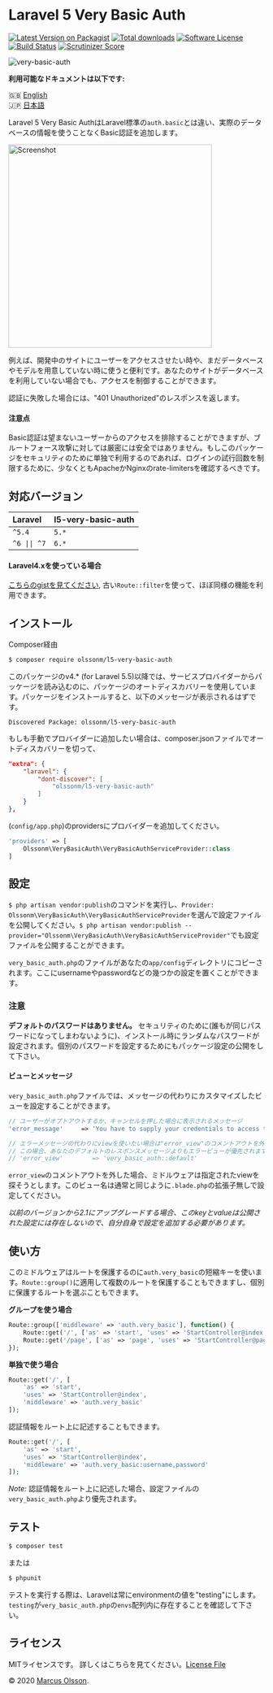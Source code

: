 # Laravel 5 Very Basic Auth

[![Latest Version on Packagist][ico-version]][link-packagist]
[![Total downloads][ico-downloads]][link-packagist]
[![Software License][ico-license]](LICENSE.md)
[![Build Status][ico-travis]][link-travis]
[![Scrutinizer Score][ico-scrutinizer]][link-scrutinizer]

![very-basic-auth](https://user-images.githubusercontent.com/907114/40575964-331559ce-60ef-11e8-8366-aba700fc5567.png)

**利用可能なドキュメントは以下です:**

🇬🇧 [English](README.md)  
🇯🇵 [日本語](README.jp.md)

Laravel 5 Very Basic AuthはLaravel標準の`auth.basic`とは違い、実際のデータベースの情報を使うことなくBasic認証を追加します。

<img width="400" alt="Screenshot" src="https://user-images.githubusercontent.com/907114/29876493-3907afd8-8d9d-11e7-8068-f461855c493b.png">

例えば、開発中のサイトにユーザーをアクセスさせたい時や、まだデータベースやモデルを用意していない時に使うと便利です。あなたのサイトがデータベースを利用していない場合でも、アクセスを制御することができます。

認証に失敗した場合には、"401 Unauthorized"のレスポンスを返します。

#### 注意点

Basic認証は望まないユーザーからのアクセスを排除することができますが、ブルートフォース攻撃に対しては厳密には安全ではありません。もしこのパッケージをセキュリティのために単独で利用するのであれば、ログインの試行回数を制限するために、少なくともApacheかNginxのrate-limitersを確認するべきです。

## 対応バージョン

Laravel                                | l5-very-basic-auth
:--------------------------------------|:----------
`^5.4`                                 | `5.*`
<code>^6 &#124;&#124; ^7</code>        | `6.*`

#### Laravel4.xを使っている場合

[こちらのgistを見てください](https://gist.github.com/olssonm/ea5561d7ab20fb5c8ddbdac9b556b32b), 古い`Route::filter`を使って、ほぼ同様の機能を利用できます。

## インストール

Composer経由

``` bash
$ composer require olssonm/l5-very-basic-auth
```

このパッケージのv4.* (for Laravel 5.5)以降では、サービスプロバイダーからパッケージを読み込むのに、パッケージのオートディスカバリーを使用しています。パッケージをインストールすると、以下のメッセージが表示されるはずです。

```
Discovered Package: olssonm/l5-very-basic-auth
```

もしも手動でプロバイダーに追加したい場合は、composer.jsonファイルでオートディスカバリーを切って、

``` json
"extra": {
    "laravel": {
        "dont-discover": [
            "olssonm/l5-very-basic-auth"
        ]
    }
},
```

(`config/app.php`)のprovidersにプロバイダーを追加してください。

``` php
'providers' => [
    Olssonm\VeryBasicAuth\VeryBasicAuthServiceProvider::class
]
```

## 設定

`$ php artisan vendor:publish`のコマンドを実行し、`Provider: Olssonm\VeryBasicAuth\VeryBasicAuthServiceProvider`を選んで設定ファイルを公開してください。`$ php artisan vendor:publish --provider="Olssonm\VeryBasicAuth\VeryBasicAuthServiceProvider"`でも設定ファイルを公開することができます。

`very_basic_auth.php`のファイルがあなたの`app/config`ディレクトリにコピーされます。ここにusernameやpasswordなどの幾つかの設定を置くことができます。

### 注意

**デフォルトのパスワードはありません。** セキュリティのために(誰もが同じパスワードになってしまわないように)、インストール時にランダムなパスワードが設定されます。個別のパスワードを設定するためにもパッケージ設定の公開をして下さい。

#### ビューとメッセージ

`very_basic_auth.php`ファイルでは、メッセージの代わりにカスタマイズしたビューを設定することができます。

``` php
// ユーザーがオプトアウトするか、キャンセルを押した場合に表示されるメッセージ
'error_message'     => 'You have to supply your credentials to access this resource.',

// エラーメッセージの代わりにviewを使いたい場合は"error_view"のコメントアウトを外して下さい。
// この場合、あなたのデフォルトのレスポンスメッセージよりもエラービューが優先されます。
// 'error_view'        => 'very_basic_auth::default'
```

`error_view`のコメントアウトを外した場合、ミドルウェアは指定されたviewを探そうとします。このビュー名は通常と同じように`.blade.php`の拡張子無しで設定してください。

*以前のバージョンから2.1にアップグレードする場合、このkeyとvalueは公開された設定には存在しないので、自分自身で設定を追加する必要があります。*

## 使い方

このミドルウェアはルートを保護するのに`auth.very_basic`の短縮キーを使います。`Route::group()`に適用して複数のルートを保護することもできますし、個別に保護するルートを選ぶこともできます。

**グループを使う場合**
``` php
Route::group(['middleware' => 'auth.very_basic'], function() {
    Route::get('/', ['as' => 'start', 'uses' => 'StartController@index']);
    Route::get('/page', ['as' => 'page', 'uses' => 'StartController@page']);
});
```

**単独で使う場合**
``` php
Route::get('/', [
    'as' => 'start',
    'uses' => 'StartController@index',
    'middleware' => 'auth.very_basic'
]);
```

認証情報をルート上に記述することもできます。

``` php
Route::get('/', [
    'as' => 'start',
    'uses' => 'StartController@index',
    'middleware' => 'auth.very_basic:username,password'
]);
```

*Note:* 認証情報をルート上に記述した場合、設定ファイルの`very_basic_auth.php`より優先されます。


## テスト

``` bash
$ composer test
```

または

``` bash
$ phpunit
```

テストを実行する際は、Laravelは常にenvironmentの値を"testing"にします。`testing`が`very_basic_auth.php`の`envs`配列内に存在することを確認して下さい。

## ライセンス

MITライセンスです。 詳しくはこちらを見てください。[License File](LICENSE.md)

© 2020 [Marcus Olsson](https://marcusolsson.me).

[ico-version]: https://img.shields.io/packagist/v/olssonm/l5-very-basic-auth.svg?style=flat-square
[ico-license]: https://img.shields.io/badge/license-MIT-brightgreen.svg?style=flat-square
[ico-travis]: https://img.shields.io/travis/olssonm/l5-very-basic-auth/master.svg?style=flat-square
[ico-downloads]: https://img.shields.io/packagist/dt/olssonm/l5-very-basic-auth.svg?style=flat-square
[ico-scrutinizer]: https://img.shields.io/scrutinizer/g/olssonm/l5-very-basic-auth.svg?style=flat-square
[link-packagist]: https://packagist.org/packages/olssonm/l5-very-basic-auth
[link-travis]: https://travis-ci.org/olssonm/l5-very-basic-auth
[link-scrutinizer]: https://scrutinizer-ci.com/g/olssonm/l5-very-basic-auth

